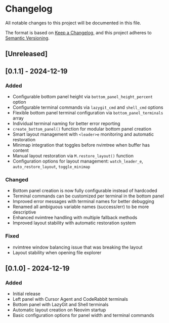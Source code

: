 # Changelog

All notable changes to this project will be documented in this file.

The format is based on [Keep a Changelog](https://keepachangelog.com/en/1.0.0/),
and this project adheres to [Semantic Versioning](https://semver.org/spec/v2.0.0.html).

## [Unreleased]

## [0.1.1] - 2024-12-19

### Added
- Configurable bottom panel height via `bottom_panel_height_percent` option
- Configurable terminal commands via `lazygit_cmd` and `shell_cmd` options
- Flexible bottom panel terminal configuration via `bottom_panel_terminals` array
- Individual terminal naming for better error reporting
- `create_bottom_panel()` function for modular bottom panel creation
- Smart layout management with `<leader>e` monitoring and automatic restoration
- Minimap integration that toggles before nvimtree when buffer has content
- Manual layout restoration via `M.restore_layout()` function
- Configuration options for layout management: `watch_leader_e`, `auto_restore_layout`, `toggle_minimap`

### Changed
- Bottom panel creation is now fully configurable instead of hardcoded
- Terminal commands can be customized per terminal in the bottom panel
- Improved error messages with terminal names for better debugging
- Renamed all ambiguous variable names (success/err) to be more descriptive
- Enhanced nvimtree handling with multiple fallback methods
- Improved layout stability with automatic restoration system

### Fixed
- nvimtree window balancing issue that was breaking the layout
- Layout stability when opening file explorer

## [0.1.0] - 2024-12-19

### Added
- Initial release
- Left panel with Cursor Agent and CodeRabbit terminals
- Bottom panel with LazyGit and Shell terminals
- Automatic layout creation on Neovim startup
- Basic configuration options for panel width and terminal commands